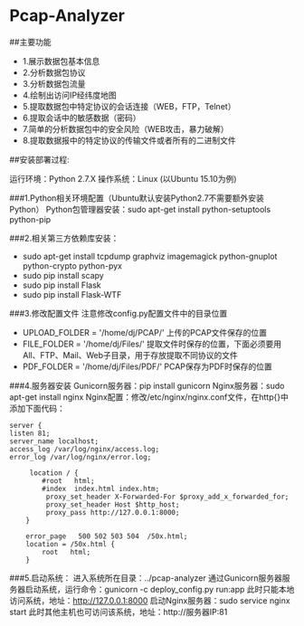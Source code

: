 # Pcap-Analyzer

##主要功能
+ 1.展示数据包基本信息
+ 2.分析数据包协议
+ 3.分析数据包流量
+ 4.绘制出访问IP经纬度地图
+ 5.提取数据包中特定协议的会话连接（WEB，FTP，Telnet）
+ 6.提取会话中的敏感数据（密码）
+ 7.简单的分析数据包中的安全风险（WEB攻击，暴力破解）
+ 8.提取数据报中的特定协议的传输文件或者所有的二进制文件

##安装部署过程:

运行环境：Python 2.7.X
操作系统：Linux (以Ubuntu 15.10为例)

###1.Python相关环境配置（Ubuntu默认安装Python2.7不需要额外安装Python）
Python包管理器安装：sudo apt-get install python-setuptools python-pip

###2.相关第三方依赖库安装：
+ sudo apt-get install tcpdump graphviz imagemagick python-gnuplot python-crypto python-pyx
+ sudo pip install scapy
+ sudo pip install Flask
+ sudo pip install Flask-WTF

###3.修改配置文件
注意修改config.py配置文件中的目录位置
+ UPLOAD_FOLDER = '/home/dj/PCAP/'     上传的PCAP文件保存的位置
+ FILE_FOLDER = '/home/dj/Files/'      提取文件时保存的位置，下面必须要用All、FTP、Mail、Web子目录，用于存放提取不同协议的文件
+ PDF_FOLDER = '/home/dj/Files/PDF/'   PCAP保存为PDF时保存的位置

###4.服务器安装
Gunicorn服务器：pip install gunicorn
Nginx服务器：sudo apt-get install nginx
Nginx配置：修改/etc/nginx/nginx.conf文件，在http{}中添加下面代码：
```
server { 
listen 81; 
server_name localhost; 
access_log /var/log/nginx/access.log; 
error_log /var/log/nginx/error.log;

     location / {
        #root   html;
        #index  index.html index.htm;
         proxy_set_header X-Forwarded-For $proxy_add_x_forwarded_for;
         proxy_set_header Host $http_host;
         proxy_pass http://127.0.0.1:8000;
    }

    error_page   500 502 503 504  /50x.html;
    location = /50x.html {
        root   html;
    }
```

###5.启动系统：
进入系统所在目录：../pcap-analyzer
通过Gunicorn服务器服务器启动系统，运行命令：gunicorn -c deploy_config.py run:app
此时只能本地访问系统，地址：http://127.0.0.1:8000
启动Nginx服务器：sudo service nginx start
此时其他主机也可访问该系统，地址：http://服务器IP:81